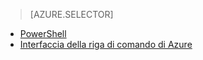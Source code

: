 > [AZURE.SELECTOR]
- [PowerShell](../articles/virtual-network/virtual-networks-create-nsg-classic-ps.md)
- [Interfaccia della riga di comando di Azure](../articles/virtual-network/virtual-networks-create-nsg-classic-cli.md)

<!---HONumber=AcomDC_0323_2016-->